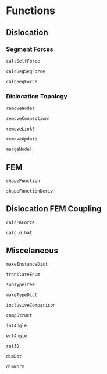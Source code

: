 # Functions

## Dislocation

### Segment Forces
```@docs
calcSelfForce

calcSegSegForce

calcSegForce
```

### Dislocation Topology
```@docs
removeNode!

removeConnection!

removeLink!

removeUpdate

mergeNode!
```

## FEM
```@docs
shapeFunction

shapeFunctionDeriv
```

## Dislocation FEM Coupling
```@docs
calcPKForce

calc_σ_hat
```

## Miscelaneous
```@docs
makeInstanceDict

translateEnum

subTypeTree

makeTypeDict

inclusiveComparison

compStruct

intAngle

extAngle

rot3D

dimDot

dimNorm
```
